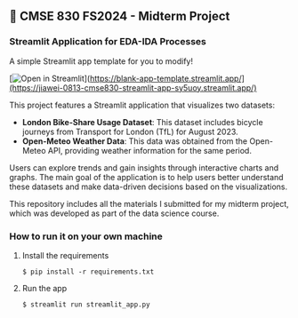 ## 🎈 CMSE 830 FS2024 - Midterm Project

### Streamlit Application for EDA-IDA Processes

A simple Streamlit app template for you to modify!

[![Open in Streamlit]([https://static.streamlit.io/badges/streamlit_badge_black_white.svg)](https://blank-app-template.streamlit.app/](https://jiawei-0813-cmse830-streamlit-app-sy5uoy.streamlit.app/)

This project features a Streamlit application that visualizes two datasets:

- **London Bike-Share Usage Dataset**: This dataset includes bicycle journeys from Transport for London (TfL) for August 2023.
- **Open-Meteo Weather Data**: This data was obtained from the Open-Meteo API, providing weather information for the same period.

Users can explore trends and gain insights through interactive charts and graphs. The main goal of the application is to help users better understand these datasets and make data-driven decisions based on the visualizations.

This repository includes all the materials I submitted for my midterm project, which was developed as part of the data science course.


### How to run it on your own machine

1. Install the requirements

   ```
   $ pip install -r requirements.txt
   ```

2. Run the app

   ```
   $ streamlit run streamlit_app.py
   ```
